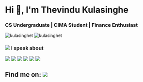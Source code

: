 

<h1 align="justify">Hi 👋, I'm Thevindu Kulasinghe</h1>
<h3 align="justify">CS Undergraduate | CIMA Student | Finance Enthusiast</h3>

<img align="justify" src="https://github-readme-stats.vercel.app/api?username=kulasinghet&show_icons=true&locale=en" alt="kulasinghet" /> <img align="justify" src="https://github-readme-stats.vercel.app/api/top-langs?username=kulasinghet&show_icons=true&locale=en&layout=compact" alt="kulasinghet" />


<h3 align="justify">  <img src="https://img.icons8.com/color/48/000000/talk-male--v1.png"/> I speak about</h3>
  
  <img src="https://img.icons8.com/color/48/000000/javascript--v1.png"/> <img src="https://img.icons8.com/color/48/000000/typescript.png"/> <img src="https://img.icons8.com/color/48/000000/nodejs.png"/> <img src="https://img.icons8.com/color/48/000000/react-native.png"/> <img src="https://img.icons8.com/fluency/48/000000/azure-1.png"/> <img src="https://img.icons8.com/color/48/000000/mongodb.png"/> 


<h2 align = "justify"> Find me on: <a href = "https://www.linkedin.com/in/kulasinghet/"> <img src="https://img.icons8.com/color/48/000000/linkedin.png"/> </a> 

     







